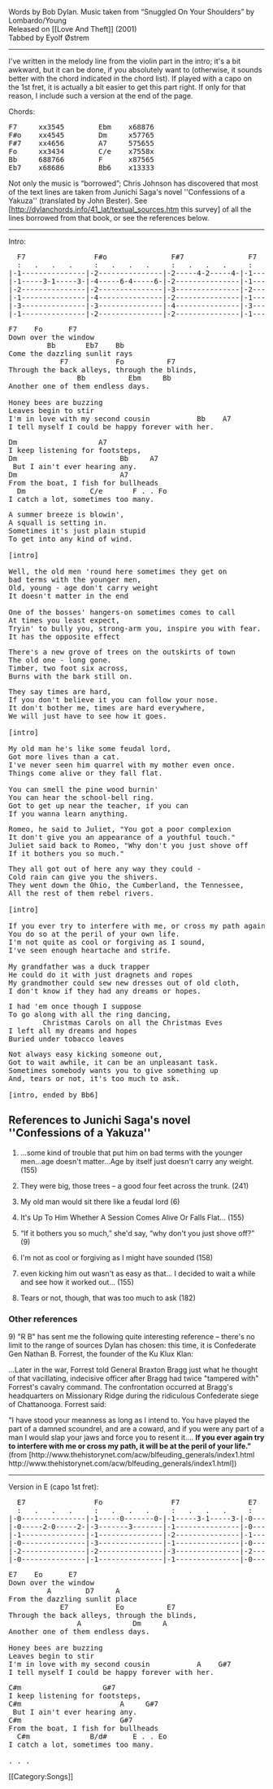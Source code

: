 Words by Bob Dylan. Music taken from “Snuggled On Your Shoulders” by
Lombardo/Young<br>
Released on [[Love And Theft]] (2001)<br>
Tabbed by Eyolf Østrem

----
I've written in the melody line from the violin part in the intro;
it's a bit awkward, but it can be done, if you absolutely want to
(otherwise, it sounds better with the chord indicated in the chord
list). If played with a capo on the 1st fret, it is actually a bit
easier to get this part right. If only for that reason, I include such
a version at the end of the page.

Chords:

<pre class="chords">
F7     xx3545        Ebm    x68876
F#o    xx4545        Dm     x57765
F#7    xx4656        A7     575655
Fo     xx3434        C/e    x7558x
Bb     688766        F      x87565
Eb7    x68686        Bb6    x13333
</pre>

Not only the music is “borrowed”; Chris Johnson has discovered that
most of the text lines are taken from Junichi Saga's novel
''Confessions of a Yakuza'' (translated by John Bester). See [http://dylanchords.info/41_lat/textual_sources.htm this survey] of all the lines borrowed from that book, or see the references
below.

----
Intro:

<pre class="tab">
  F7                F#o               F#7               F7
  :   .   .   .     :   .   .   .     :   .   .   .     :   .   .   .
|-1---------------|-2---------------|-2-----4-2-----4-|-1---------------|
|-1-----3-1-----3-|-4-----6-4-----6-|-2---------------|-1---------------|
|-2---------------|-2---------------|-3---------------|-2---------------|
|-1---------------|-4---------------|-2---------------|-1---------------|
|-3---------------|-3---------------|-4---------------|-3---------------|
|-1---------------|-2---------------|-2---------------|-1---------------|
</pre>

<pre class="verse">
F7    Fo      F7
Down over the window
         Bb       Eb7    Bb
Come the dazzling sunlit rays
            F7           Fo          F7
Through the back alleys, through the blinds,
                Bb          Ebm     Bb
Another one of them endless days.

Honey bees are buzzing
Leaves begin to stir
I'm in love with my second cousin           Bb    A7
I tell myself I could be happy forever with her.
</pre>

<pre class="bridge">
Dm                   A7
I keep listening for footsteps,
Dm                        Bb     A7
 But I ain't ever hearing any.
Dm                        A7
From the boat, I fish for bullheads
  Dm               C/e       F . . Fo
I catch a lot, sometimes too many.
</pre>

<pre class="verse">
A summer breeze is blowin',
A squall is setting in.
Sometimes it's just plain stupid
To get into any kind of wind.

[intro]

Well, the old men 'round here sometimes they get on               1)
bad terms with the younger men,
Old, young - age don't carry weight
It doesn't matter in the end

One of the bosses' hangers-on sometimes comes to call
At times you least expect,
Tryin' to bully you, strong-arm you, inspire you with fear.
It has the opposite effect
</pre>

<pre class="bridge">
There's a new grove of trees on the outskirts of town        2)
The old one - long gone.
Timber, two foot six across,
Burns with the bark still on.
</pre>

<pre class="verse">
They say times are hard,
If you don't believe it you can follow your nose.
It don't bother me, times are hard everywhere,
We will just have to see how it goes.

[intro]

My old man he's like some feudal lord,                            3)
Got more lives than a cat.
I've never seen him quarrel with my mother even once.             4)
Things come alive or they fall flat.

You can smell the pine wood burnin'
You can hear the school-bell ring.
Got to get up near the teacher, if you can
If you wanna learn anything.
</pre>

<pre class="bridge">
Romeo, he said to Juliet, "You got a poor complexion
It don't give you an appearance of a youthful touch."
Juliet said back to Romeo, "Why don't you just shove off     5)
If it bothers you so much."
</pre>

<pre class="verse">
They all got out of here any way they could -
Cold rain can give you the shivers.
They went down the Ohio, the Cumberland, the Tennessee,
All the rest of them rebel rivers.

[intro]

If you ever try to interfere with me, or cross my path again,
You do so at the peril of your own life.                          9)
I'm not quite as cool or forgiving as I sound,                    6)
I've seen enough heartache and strife.

My grandfather was a duck trapper
He could do it with just dragnets and ropes
My grandmother could sew new dresses out of old cloth,
I don't know if they had any dreams or hopes.
</pre>

<pre class="bridge">
I had 'em once though I suppose
To go along with all the ring dancing,
        Christmas Carols on all the Christmas Eves
I left all my dreams and hopes
Buried under tobacco leaves
</pre>

<pre class="verse">
Not always easy kicking someone out,                              7)
Got to wait awhile, it can be an unpleasant task.
Sometimes somebody wants you to give something up
And, tears or not, it's too much to ask.                          8)

[intro, ended by Bb6]
</pre>

<h2 class="songversion">References to Junichi Saga's novel ''Confessions of a Yakuza''</h2>

1) ...some kind of trouble that put him on bad terms with the younger
men...age doesn't matter...Age by itself just doesn't carry any
weight. (155)

2) They were big, those trees – a good four feet across the
trunk. (241)

3) My old man would sit there like a feudal lord (6)

4) It's Up To Him Whether A Session Comes Alive Or Falls Flat... (155)

5) “If it bothers you so much,” she'd say, “why don't you just
shove off?” (9)

6) I'm not as cool or forgiving as I might have sounded (158)

7) even kicking him out wasn't as easy as that... I decided to wait a
while and see how it worked out... (155)

8) Tears or not, though, that was too much to ask (182)

<h3>Other references
</h3>
9) "R B" has sent me the following quite interesting reference – there's no limit to the range of sources Dylan has chosen: this time, it is Confederate Gen Nathan B. Forrest, the founder of the Ku Klux Klan:

<p class="quote">...Later in the war, Forrest told General Braxton Bragg just what he thought of that vacillating, indecisive officer after Bragg had twice "tampered with" Forrest's cavalry command. The confrontation occurred at Bragg's headquarters on Missionary Ridge during the ridiculous Confederate siege of Chattanooga. Forrest said: </p>
<p class="quote">"I have stood your meanness as long as I intend to. You have played the part of a damned scoundrel, and are a coward, and if you were any part of a man I would slap your jaws and force you to resent it.... <strong>If you ever again try to interfere with me or cross my path, it will be at the peril of your life."</strong> (from [http://www.thehistorynet.com/acw/blfeuding_generals/index1.html http://www.thehistorynet.com/acw/blfeuding_generals/index1.html])</p>

----
Version in E (capo 1st fret):

<pre class="tab">
  E7                Fo                F7                E7
  :   .   .   .     :   .   .   .     :   .   .   .     :   .   .   .
|-0---------------|-1-----0-------0-|-1-----3-1-----3-|-0---------------|
|-0-----2-0-----2-|-3-------3-------|-1---------------|-0---------------|
|-1---------------|-1---------------|-2---------------|-1---------------|
|-0---------------|-3---------------|-1---------------|-0---------------|
|-2---------------|-2---------------|-3---------------|-2---------------|
|-0---------------|-1---------------|-1---------------|-0---------------|
</pre>
<pre class="verse">
E7    Eo      E7
Down over the window
         A        D7     A
From the dazzling sunlit place
            E7           Eo          E7
Through the back alleys, through the blinds,
                A            Dm     A
Another one of them endless days.

Honey bees are buzzing
Leaves begin to stir
I'm in love with my second cousin           A    G#7
I tell myself I could be happy forever with her.
</pre>

<pre class="bridge">
C#m                   G#7
I keep listening for footsteps,
C#m                       A     G#7
 But I ain't ever hearing any.
C#m                       G#7
From the boat, I fish for bullheads
  C#m              B/d#      E . . Eo
I catch a lot, sometimes too many.

. . .
</pre>

[[Category:Songs]]